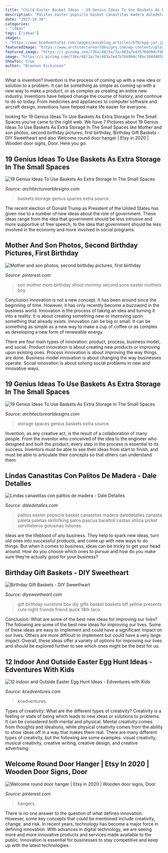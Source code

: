 ```yaml
---
title: "Child Easter Basket Ideas : 19 Genius Ideas To Use Baskets As Extra Storage In The Small Spaces"
description: "Palitos easter popsicle basket canastitas madera daledetalles canasta paleta paletas skillofking palos pascua barattoli cestas utiliza picket servilleteros golosinas listones"
date: "2023-10-30"
categories:
- "ideas"
tags: ["ideas"]
images:
- "https://www.kcedventures.com/images/easyblog_articles/676/egg-jar.jpg"
featuredImage: "https://www.architectureartdesigns.com/wp-content/uploads/2016/05/17-1.jpg"
featured_image: "https://i.pinimg.com/736x/48/3a/7e/483a7e47b76d994cf6bc384d40582301--mothers-day-photo-shoot-sons-mother-and-son-photo-ideas.jpg"
image: "https://i.pinimg.com/736x/48/3a/7e/483a7e47b76d994cf6bc384d40582301--mothers-day-photo-shoot-sons-mother-and-son-photo-ideas.jpg"
ShowToc: true
author: "Brennon Dickinson"
---
```



What is invention?
Invention is the process of coming up with a new idea or solution to a problem. It can be something as simple as coming up with a new way to make a product, or as complex as creating an entire new industry. Inventions have helped change the course of history, and continue to do so today. From medicines and appliances to computer software and aircraft design, inventions have helped make life easier for everyone.

	

		
looking for 19 Genius Ideas To Use Baskets As Extra Storage In The Small Spaces you've came to the right web. We have 7 Pictures about 19 Genius Ideas To Use Baskets As Extra Storage In The Small Spaces like Mother and son photos, second birthday pictures, first birthday, Birthday Gift Baskets - DIY Sweetheart and also Welcome round door hanger | Etsy in 2020 | Wooden door signs, Door. Here you go:
		
    
## 19 Genius Ideas To Use Baskets As Extra Storage In The Small Spaces

<img loading=lazy src="https://www.architectureartdesigns.com/wp-content/uploads/2016/05/17-1.jpg" onerror="this.onerror=null;this.src='https://tse2.mm.bing.net/th?id=OIP.hwLmvN_Cxeovq465Y1ILnQHaJ4&amp;pid=15.1';" alt="19 Genius Ideas To Use Baskets As Extra Storage In The Small Spaces">

_Source: architectureartdesigns.com_

>baskets storage genius spaces extra source. 

	

The recent election of Donald Trump as President of the United States has given rise to a number of new ideas about the role of government. These ideas range from the idea that government should be less intrusive and more supportive of free speech, to the idea that government should be less involved in the economy and more involved in social programs.

    
## Mother And Son Photos, Second Birthday Pictures, First Birthday

<img loading=lazy src="https://i.pinimg.com/736x/48/3a/7e/483a7e47b76d994cf6bc384d40582301--mothers-day-photo-shoot-sons-mother-and-son-photo-ideas.jpg" onerror="this.onerror=null;this.src='https://tse3.mm.bing.net/th?id=OIP.yeQsQv7VcHpX34mfLeLx0QHaLF&amp;pid=15.1';" alt="Mother and son photos, second birthday pictures, first birthday">

_Source: pinterest.com_

>son mother mom birthday shoot mommy second sons easter mothers boy. 

	

Conclusion
Innovation is not a new concept. It has been around since the beginning of time. However, it has only recently become a buzzword in the business world.
Innovation is the process of taking an idea and turning it into a reality. It is about creating something new or improving upon something that already exists. Innovation can be big or small. It can be something as simple as a new way to make a cup of coffee or as complex as developing a new form of renewable energy.

There are four main types of innovation: product, process, business model, and social. Product innovation is about creating new products or improving upon existing ones. Process innovation is about improving the way things are done. Business model innovation is about changing the way businesses operate. Social innovation is about solving social problems in new and innovative ways.

    
## 19 Genius Ideas To Use Baskets As Extra Storage In The Small Spaces

<img loading=lazy src="http://www.architectureartdesigns.com/wp-content/uploads/2016/05/10.jpeg" onerror="this.onerror=null;this.src='https://tse4.mm.bing.net/th?id=OIP.GPVmhfjnTHl8lyUZC9joiAHaLH&amp;pid=15.1';" alt="19 Genius Ideas To Use Baskets As Extra Storage In The Small Spaces">

_Source: architectureartdesigns.com_

>storage spaces genius baskets extra source. 

	

Invention, as any creative act, is the result of a collaboration of many people. From the inventor who conceived of the idea to the engineer who designed and built the product, every step in the process is essential to its success. Inventors must be able to see their ideas from start to finish, and must be able to articulate their concepts so that others can understand them.

    
## Lindas Canastitas Con Palitos De Madera - Dale Detalles

<img loading=lazy src="https://i1.wp.com/www.daledetalles.com/wp-content/uploads/2018/04/canasta-con-palitos-de-madera2-768x1024.jpg?resize=600%2C800" onerror="this.onerror=null;this.src='https://tse2.mm.bing.net/th?id=OIP.6ywAcOZo1ZxBZUGd42MOQwHaJ4&amp;pid=15.1';" alt="Lindas canastitas con palitos de madera - Dale Detalles">

_Source: daledetalles.com_

>palitos easter popsicle basket canastitas madera daledetalles canasta paleta paletas skillofking palos pascua barattoli cestas utiliza picket servilleteros golosinas listones. 

	

Ideas are the lifeblood of any business. They help to spark new ideas, turn old ones into successful products, and come up with new ways to do things. But when it comes to business, ideas can be tricky to get your head around. How do you choose which ones to pursue and how do you make sure they’re actually good for your business?

    
## Birthday Gift Baskets - DIY Sweetheart

<img loading=lazy src="https://diysweetheart.com/wp-content/uploads/2019/10/Birthday-gift-sunshine-box.jpg" onerror="this.onerror=null;this.src='https://tse2.mm.bing.net/th?id=OIP.dZ2slKfbe75nAfIQ8SqQiwHaJ4&amp;pid=15.1';" alt="Birthday Gift Baskets - DIY Sweetheart">

_Source: diysweetheart.com_

>gift birthday sunshine box diy gifts basket baskets bff yellow presents cute night friends friend quick 18th taco. 

	

Conclusion: What are some of the best new ideas for improving our lives?
The following are some of the best new ideas for improving our lives. Some of these ideas are easy to implement and could have a significant impact on our lives. Others are more difficult to implement but could have a very large impact. Overall, these ideas offer a variety of options for improving our lives and should be explored further to see which ones might be the best for us.

    
## 12 Indoor And Outside Easter Egg Hunt Ideas - Edventures With Kids

<img loading=lazy src="https://www.kcedventures.com/images/easyblog_articles/676/egg-jar.jpg" onerror="this.onerror=null;this.src='https://tse3.mm.bing.net/th?id=OIP.PebcHTWyTWWGYa1b6_ygdAHaJ3&amp;pid=15.1';" alt="12 indoor and Outside Easter Egg Hunt Ideas - Edventures with Kids">

_Source: kcedventures.com_

>kcedventures. 

	

Types of creativity: What are the different types of creativity?
Creativity is a feeling or state of being which leads to new ideas or solutions to problems. It can be considered both mental and physical. Mental creativity comes from thoughts and ideations, while physical creativity comes from the ability to show ideas off in a way that makes them real. There are many different types of creativity, but the following are some examples: visual creativity, musical creativity, creative writing, creative design, and creative advertising.

    
## Welcome Round Door Hanger | Etsy In 2020 | Wooden Door Signs, Door

<img loading=lazy src="https://i.pinimg.com/originals/65/69/85/65698536deeb367069ca37163fef5d0c.jpg" onerror="this.onerror=null;this.src='https://tse2.mm.bing.net/th?id=OIP.1VWXmz56_DpMuiEOc8lCjgHaL8&amp;pid=15.1';" alt="Welcome round door hanger | Etsy in 2020 | Wooden door signs, Door">

_Source: pinterest.com_

>hangers. 

	

There is no one answer to the question of what defines innovation. However, some key concepts that could be mentioned include creativity, change, and risk. In recent years, technology has become a major force in defining innovation. With advances in digital technology, we are seeing more and more innovative products and services made available to the public. Innovation is essential for businesses to stay competitive and keep up with the latest technologies.

